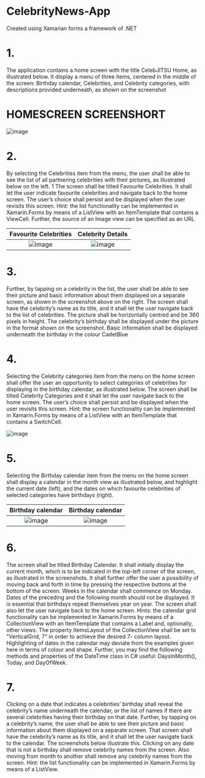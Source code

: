 # CelebrityNews-App
Created using Xamarian forms a framework of .NET

# 1.
The application contains a home screen with the title CelebJITSU Home, as 
illustrated below. It display a menu of three items, centered in the middle of the screen: 
Birthday calendar, Celebrities, and Celebrity categories, with descriptions provided 
underneath, as shown on the screenshot

# HOMESCREEN SCREENSHORT
![image](https://user-images.githubusercontent.com/65861136/120707091-91939580-c4c2-11eb-9b33-fa9864657ef2.png)

# 2.
By selecting the Celebrities item from the menu, the user shall be able to see the list of 
all partnering celebrities with their pictures, as illustrated below on the left.
1 The screen 
shall be titled Favourite Celebrities. It shall let the user indicate favourite celebrities and 
navigate back to the home screen. The user’s choice shall persist and be displayed when 
the user revisits this screen. Hint: the list functionality can be implemented in 
Xamarin.Forms by means of a ListView with an ItemTemplate that contains a ViewCell.
Further, the source of an Image view can be specified as an URL

 Favourite Celebrities | Celebrity Details
:-------------------------:|:-------------------------:
![image](https://user-images.githubusercontent.com/65861136/120792820-c34a4200-c53e-11eb-99cf-bcf86a4de2ab.png) | ![image](https://user-images.githubusercontent.com/65861136/120792941-ec6ad280-c53e-11eb-9078-e32ef7e20dd0.png)

# 3.
Further, by tapping on a celebrity in the list, the user shall be able to see their picture and 
basic information about them displayed on a separate screen, as shown in the 
screenshot above on the right. The screen shall have the celebrity’s name as its title, and 
it shall let the user navigate back to the list of celebrities. The picture shall be horizontally 
centred and be 360 pixels in height. The celebrity’s birthday shall be displayed under the 
picture in the format shown on the screenshot. Basic information shall be displayed 
underneath the birthday in the colour CadetBlue

# 4.
Selecting the Celebrity categories item from the menu on the home screen shall offer 
the user an opportunity to select categories of celebrities for displaying in the birthday 
calendar, as illustrated below. The screen shall be titled Celebrity Categories and it shall 
let the user navigate back to the home screen. The user’s choice shall persist and be 
displayed when the user revisits this screen. Hint: the screen functionality can be 
implemented in Xamarin.Forms by means of a ListView with an ItemTemplate that 
contains a SwitchCell.

![image](https://user-images.githubusercontent.com/65861136/120795448-2be6ee00-c542-11eb-83b5-22d6a2b4082b.png)

# 5.
Selecting the Birthday calendar item from the menu on the home screen shall display a
calendar in the month view as illustrated below, and highlight the current date (left), and 
the dates on which favourite celebrities of selected categories have birthdays (right).

Birthday calendar | Birthday calendar
:-------------------------:|:-------------------------:
![image](https://user-images.githubusercontent.com/65861136/120795899-c5160480-c542-11eb-893e-774fceb021d2.png) | ![image](https://user-images.githubusercontent.com/65861136/120795972-da8b2e80-c542-11eb-9d26-7e9e29788a90.png)

# 6.
The screen shall be titled Birthday Calendar. It shall initially display the current month, 
which is to be indicated in the top-left corner of the screen, as illustrated in the 
screenshots. It shall further offer the user a possibility of moving back and forth in time by 
pressing the respective buttons at the bottom of the screen. Weeks in the calendar shall 
commence on Monday. Dates of the preceding and the following month should not be 
displayed. It is essential that birthdays repeat themselves year on year. The screen shall 
also let the user navigate back to the home screen. Hints: the calendar grid functionality 
can be implemented in Xamarin.Forms by means of a CollectionView with an 
ItemTemplate that contains a Label and, optionally, other views. The property ItemsLayout
of the CollectionView shall be set to "VerticalGrid, 7" in order to achieve the desired 7-
column layout. Highlighting of dates in the calendar may deviate from the examples given 
here in terms of colour and shape. Further, you may find the following methods and 
properties of the DateTime class in C# useful: DaysInMonth(), Today, and DayOfWeek.

# 7.
Clicking on a date that indicates a celebrities’ birthday shall reveal the celebrity’s name
underneath the calendar, or the list of names if there are several celebrities having their 
birthday on that date. Further, by tapping on a celebrity’s name, the user shall be able to 
see their picture and basic information about them displayed on a separate screen. 
That screen shall have the celebrity’s name as its title, and it shall let the user navigate 
back to the calendar. The screenshots below illustrate this. Clicking on any date that is 
not a birthday shall remove celebrity names from the screen. Also moving from month to 
another shall remove any celebrity names from the screen. Hint: the list functionality can 
be implemented in Xamarin.Forms by means of a ListView.
